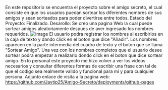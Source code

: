 En este repositorio se encuentra el proyecto sobre el amigo secreto, el cual consiste en que los usuarios puedan sortear los diferentes nombres de sus amigos y sean sorteados para poder divertirse entre todos.
Estado del Proyecto: Finalizado.
Desarollo: Se creo una pagina Web la cual puede sortear amigos aleatoriamente despues de aver ingresado los nombres requeridos.
![image](https://github.com/user-attachments/assets/cdee2521-a260-40ca-bf25-2b471fbeb4ea)
El usuario podra registrar los nombres al escribirlos en la caja de texto y dando click en el boton que dice "Añadir".
Los nombres aparecen en la parte intermedia del cuadro de texto y el boton que se llama "Sortear Amigo".
Una vez con los nombres completos que el usuario desee sortear podra empezar a realizarlo dondo click en el boton que dice sortear amigo.
En lo personal este proyecto me hizo volver a ver los videos necesarios y consultar diferentes formas de escribir una frase con tal de que el codigo sea realmente valido y funcional para mi y para cualquier persona.
Adjunto enlace de visita a la pagina web: https://github.com/Javtip25/Amigo-Secreto/deployments/github-pages
